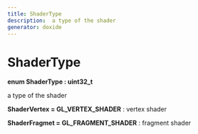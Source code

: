 ```yaml
---
title: ShaderType
description:  a type of the shader 
generator: doxide
---
```



# ShaderType

**enum ShaderType : uint32_t**

 a type of the shader
 


**ShaderVertex = GL_VERTEX_SHADER**
:    vertex shader


**ShaderFragmet = GL_FRAGMENT_SHADER**
:    fragment shader



